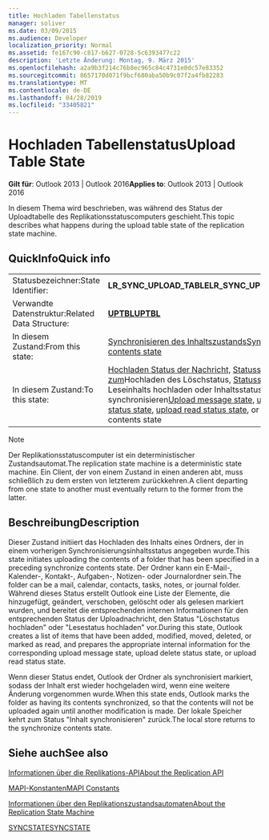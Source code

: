 ```yaml
---
title: Hochladen Tabellenstatus
manager: soliver
ms.date: 03/09/2015
ms.audience: Developer
localization_priority: Normal
ms.assetid: fe167c90-c817-b627-0728-5c6393477c22
description: 'Letzte Änderung: Montag, 9. März 2015'
ms.openlocfilehash: a2a9b3f214c76b8ec965c84c4731e0dc57e83352
ms.sourcegitcommit: 8657170d071f9bcf680aba50b9c07f2a4fb82283
ms.translationtype: MT
ms.contentlocale: de-DE
ms.lasthandoff: 04/28/2019
ms.locfileid: "33405821"
---
```

# <a name="upload-table-state"></a><span data-ttu-id="8092c-103">Hochladen Tabellenstatus</span><span class="sxs-lookup"><span data-stu-id="8092c-103">Upload Table State</span></span>

  
  
<span data-ttu-id="8092c-104">**Gilt für**: Outlook 2013 | Outlook 2016</span><span class="sxs-lookup"><span data-stu-id="8092c-104">**Applies to**: Outlook 2013 | Outlook 2016</span></span> 
  
 <span data-ttu-id="8092c-105">In diesem Thema wird beschrieben, was während des Status der Uploadtabelle des Replikationsstatuscomputers geschieht.</span><span class="sxs-lookup"><span data-stu-id="8092c-105">This topic describes what happens during the upload table state of the replication state machine.</span></span> 
  
## <a name="quick-info"></a><span data-ttu-id="8092c-106">QuickInfo</span><span class="sxs-lookup"><span data-stu-id="8092c-106">Quick info</span></span>

|||
|:-----|:-----|
|<span data-ttu-id="8092c-107">Statusbezeichner:</span><span class="sxs-lookup"><span data-stu-id="8092c-107">State Identifier:</span></span>  <br/> |<span data-ttu-id="8092c-108">**LR_SYNC_UPLOAD_TABLE**</span><span class="sxs-lookup"><span data-stu-id="8092c-108">**LR_SYNC_UPLOAD_TABLE**</span></span> <br/> |
|<span data-ttu-id="8092c-109">Verwandte Datenstruktur:</span><span class="sxs-lookup"><span data-stu-id="8092c-109">Related Data Structure:</span></span>  <br/> |<span data-ttu-id="8092c-110">**[UPTBL](uptbl.md)**</span><span class="sxs-lookup"><span data-stu-id="8092c-110">**[UPTBL](uptbl.md)**</span></span> <br/> |
|<span data-ttu-id="8092c-111">In diesem Zustand:</span><span class="sxs-lookup"><span data-stu-id="8092c-111">From this state:</span></span>  <br/> |[<span data-ttu-id="8092c-112">Synchronisieren des Inhaltszustands</span><span class="sxs-lookup"><span data-stu-id="8092c-112">Synchronize contents state</span></span>](synchronize-contents-state.md) <br/> |
|<span data-ttu-id="8092c-113">In diesem Zustand:</span><span class="sxs-lookup"><span data-stu-id="8092c-113">To this state:</span></span>  <br/> |<span data-ttu-id="8092c-114">[Hochladen Status der Nachricht,](upload-message-state.md) [Statusstatus zum](upload-delete-status-state.md)Hochladen des Löschstatus, [Statusstatus](upload-read-status-state.md)des Leseinhalts hochladen oder Inhaltsstatus synchronisieren</span><span class="sxs-lookup"><span data-stu-id="8092c-114">[Upload message state](upload-message-state.md), [upload delete status state](upload-delete-status-state.md), [upload read status state](upload-read-status-state.md), or synchronize contents state</span></span>  <br/> |
   
> [!NOTE]
> <span data-ttu-id="8092c-115">Der Replikationsstatuscomputer ist ein deterministischer Zustandsautomat.</span><span class="sxs-lookup"><span data-stu-id="8092c-115">The replication state machine is a deterministic state machine.</span></span> <span data-ttu-id="8092c-116">Ein Client, der von einem Zustand in einen anderen abt, muss schließlich zu dem ersten von letzterem zurückkehren.</span><span class="sxs-lookup"><span data-stu-id="8092c-116">A client departing from one state to another must eventually return to the former from the latter.</span></span> 
  
## <a name="description"></a><span data-ttu-id="8092c-117">Beschreibung</span><span class="sxs-lookup"><span data-stu-id="8092c-117">Description</span></span>

<span data-ttu-id="8092c-118">Dieser Zustand initiiert das Hochladen des Inhalts eines Ordners, der in einem vorherigen Synchronisierungsinhaltsstatus angegeben wurde.</span><span class="sxs-lookup"><span data-stu-id="8092c-118">This state initiates uploading the contents of a folder that has been specified in a preceding synchronize contents state.</span></span> <span data-ttu-id="8092c-119">Der Ordner kann ein E-Mail-, Kalender-, Kontakt-, Aufgaben-, Notizen- oder Journalordner sein.</span><span class="sxs-lookup"><span data-stu-id="8092c-119">The folder can be a mail, calendar, contacts, tasks, notes, or journal folder.</span></span> <span data-ttu-id="8092c-120">Während dieses Status erstellt Outlook eine Liste der Elemente, die hinzugefügt, geändert, verschoben, gelöscht oder als gelesen markiert wurden, und bereitet die entsprechenden internen Informationen für den entsprechenden Status der Uploadnachricht, den Status "Löschstatus hochladen" oder "Lesestatus hochladen" vor.</span><span class="sxs-lookup"><span data-stu-id="8092c-120">During this state, Outlook creates a list of items that have been added, modified, moved, deleted, or marked as read, and prepares the appropriate internal information for the corresponding upload message state, upload delete status state, or upload read status state.</span></span>
  
<span data-ttu-id="8092c-121">Wenn dieser Status endet, Outlook der Ordner als synchronisiert markiert, sodass der Inhalt erst wieder hochgeladen wird, wenn eine weitere Änderung vorgenommen wurde.</span><span class="sxs-lookup"><span data-stu-id="8092c-121">When this state ends, Outlook marks the folder as having its contents synchronized, so that the contents will not be uploaded again until another modification is made.</span></span> <span data-ttu-id="8092c-122">Der lokale Speicher kehrt zum Status "Inhalt synchronisieren" zurück.</span><span class="sxs-lookup"><span data-stu-id="8092c-122">The local store returns to the synchronize contents state.</span></span>
  
## <a name="see-also"></a><span data-ttu-id="8092c-123">Siehe auch</span><span class="sxs-lookup"><span data-stu-id="8092c-123">See also</span></span>



[<span data-ttu-id="8092c-124">Informationen über die Replikations-API</span><span class="sxs-lookup"><span data-stu-id="8092c-124">About the Replication API</span></span>](about-the-replication-api.md)
  
[<span data-ttu-id="8092c-125">MAPI-Konstanten</span><span class="sxs-lookup"><span data-stu-id="8092c-125">MAPI Constants</span></span>](mapi-constants.md)
  
[<span data-ttu-id="8092c-126">Informationen über den Replikationszustandsautomaten</span><span class="sxs-lookup"><span data-stu-id="8092c-126">About the Replication State Machine</span></span>](about-the-replication-state-machine.md)
  
[<span data-ttu-id="8092c-127">SYNCSTATE</span><span class="sxs-lookup"><span data-stu-id="8092c-127">SYNCSTATE</span></span>](syncstate.md)

